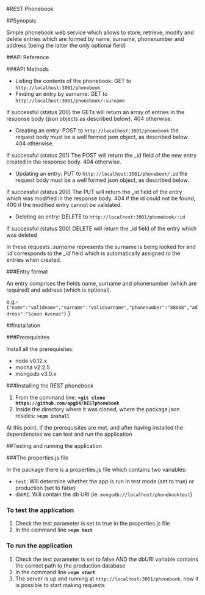 #REST Phonebook

##Synopsis

Simple phonebook web service which allows to store, retrieve, modify and delete entries which are formed by name, surname, phonenumber and address (being the latter the only optional field)

##API Reference

###API Methods

* Listing the contents of the phonebook: GET to `http://localhost:3001/phonebook`
* Finding an entry by surname: GET to `http://localhost:3001/phonebook/:surname`

If successful (status 200) the GETs will return an array of entries in the response body (json objects as described below). 404 otherwise.

* Creating an entry: POST to `http://localhost:3001/phonebook` the request body must be a well formed json object, as described below. 404 otherwise.

If successful (status 201) The POST will return the _id field of the new entry created in the response body. 404 otherwise.

* Updating an entry: PUT to `http://localhost:3001/phonebook/:id` the request body must be a well formed json object, as described below. 

If successful (status 200) The PUT will return the _id field of the entry which was modified in the response body. 404 if the id could not be found, 400 if the modified entry cannot be validated.

* Deleting an entry: DELETE to `http://localhost:3001/phonebook/:id`

If successful (status 200) DELETE will return the _id field of the entry which was deleted 


In these requests *:surname* represents the surname is being looked for and *:id* corresponds to the *_id* field which is automatically assigned to the entries when created. 

###Entry format

An entry comprises the fields name, surname and phonenumber (which are required) and address (which is optional).

e.g.- ` {"name":"validname","surname":"validsurname","phonenumber":"88888","address":"Scoon Avenue"}`
}


##Installation

###Prerequisites

Install all the prerequisites:

* node v0.12.x
* mocha v2.2.5
* mongodb v3.0.x

###Installing the REST phonebook

1. From the command line: **`>git clone https://github.com/apg84/RESTphonebook`**
2. Inside the directory where it was cloned, where the package.json resides: **`>npm install`**

At this point, if the prerequisites are met, and after having installed the dependencies we can test and run the application

##Testing and running the application

###The properties.js file

In the package there is a properties.js file which contains two variables:
* `test`: Will determine whether the app is run in test mode (set to true) or production (set to false)
* `dbURI`: Will contain the db URI (ie. `mongodb://localhost/phonebooktest`)

### To test the application

1. Check the test parameter is set to true in the properties.js file
2. In the command line **`>npm test`**

### To run the application
1. Check the test parameter is set to false AND the dbURI variable contains the correct path to the production database
2. In the command line **`>npm start`**  
3. The server is up and running at `http://localhost:3001/phonebook`, now it is possible to start making requests